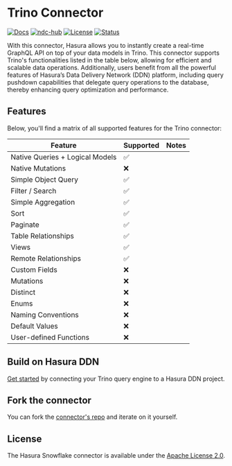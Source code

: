 # Trino Connector

[![Docs](https://img.shields.io/badge/docs-v3.x-brightgreen.svg?style=flat)](https://hasura.io/docs/3.0/getting-started/overview/)
[![ndc-hub](https://img.shields.io/badge/ndc--hub-snowflake-blue.svg?style=flat)](https://hasura.io/connectors/trino)
[![License](https://img.shields.io/badge/license-Apache--2.0-purple.svg?style=flat)](LICENSE.txt)
[![Status](https://img.shields.io/badge/status-alpha-yellow.svg?style=flat)](./readme.md)

With this connector, Hasura allows you to instantly create a real-time GraphQL API on top of your data models in
Trino. This connector supports Trino's functionalities listed in the table below, allowing for efficient and
scalable data operations. Additionally, users benefit from all the powerful features of Hasura’s Data Delivery Network
(DDN) platform, including query pushdown capabilities that delegate query operations to the database, thereby enhancing
query optimization and performance.

## Features

Below, you'll find a matrix of all supported features for the Trino connector:

| Feature                         | Supported | Notes |
| ------------------------------- | --------- | ----- |
| Native Queries + Logical Models | ✅        |       |
| Native Mutations                | ❌        |       |
| Simple Object Query             | ✅        |       |
| Filter / Search                 | ✅        |       |
| Simple Aggregation              | ✅        |       |
| Sort                            | ✅        |       |
| Paginate                        | ✅        |       |
| Table Relationships             | ✅        |       |
| Views                           | ✅        |       |
| Remote Relationships            | ✅        |       |
| Custom Fields                   | ❌        |       |
| Mutations                       | ❌        |       |
| Distinct                        | ❌        |       |
| Enums                           | ❌        |       |
| Naming Conventions              | ❌        |       |
| Default Values                  | ❌        |       |
| User-defined Functions          | ❌        |       |

## Build on Hasura DDN

[Get started](https://hasura.io/docs/3.0/how-to-build-with-ddn/with-trino) by connecting your Trino query engine to a Hasura DDN project.

## Fork the connector

You can fork the [connector's repo](https://github.com/hasura/trino-data-connector) and iterate on it yourself.

## License

The Hasura Snowflake connector is available under the [Apache License 2.0](https://www.apache.org/licenses/LICENSE-2.0).
